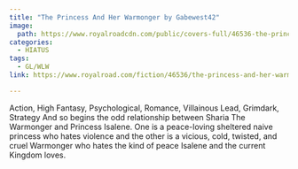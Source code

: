 ```yaml
---
title: "The Princess And Her Warmonger by Gabewest42"
image:
  path: https://www.royalroadcdn.com/public/covers-full/46536-the-princess-and-her-warmonger.jpg
categories:
  - HIATUS
tags:
  - GL/WLW
link: https://www.royalroad.com/fiction/46536/the-princess-and-her-warmonger

---
```

Action, High Fantasy, Psychological, Romance, Villainous Lead, Grimdark, Strategy
And so begins the odd relationship between Sharia The Warmonger and Princess Isalene. One is a peace-loving sheltered naive princess who hates violence and the other is a vicious, cold, twisted, and cruel Warmonger who hates the kind of peace Isalene and the current Kingdom loves.
